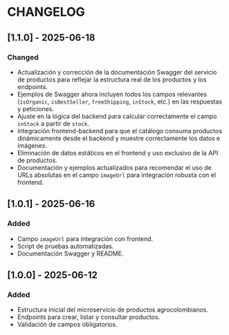 # CHANGELOG

## [1.1.0] - 2025-06-18
### Changed
- Actualización y corrección de la documentación Swagger del servicio de productos para reflejar la estructura real de los productos y los endpoints.
- Ejemplos de Swagger ahora incluyen todos los campos relevantes (`isOrganic`, `isBestSeller`, `freeShipping`, `inStock`, etc.) en las respuestas y peticiones.
- Ajuste en la lógica del backend para calcular correctamente el campo `inStock` a partir de `stock`.
- Integración frontend-backend para que el catálogo consuma productos dinámicamente desde el backend y muestre correctamente los datos e imágenes.
- Eliminación de datos estáticos en el frontend y uso exclusivo de la API de productos.
- Documentación y ejemplos actualizados para recomendar el uso de URLs absolutas en el campo `imageUrl` para integración robusta con el frontend.

## [1.0.1] - 2025-06-16
### Added
- Campo `imageUrl` para integración con frontend.
- Script de pruebas automatizadas.
- Documentación Swagger y README.

## [1.0.0] - 2025-06-12
### Added
- Estructura inicial del microservicio de productos agrocolombianos.
- Endpoints para crear, listar y consultar productos.
- Validación de campos obligatorios.